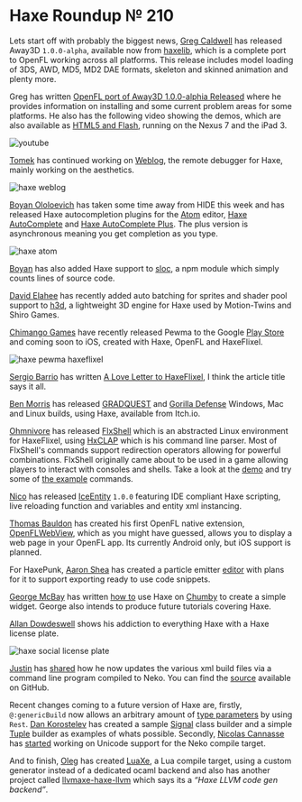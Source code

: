 [_template]: ../templates/roundup.html
[“”]: a ""
# Haxe Roundup № 210

Lets start off with probably the biggest news, [Greg Caldwell][tw1] has released
Away3D `1.0.0-alpha`, available now from [haxelib][l1], which is a complete port to
OpenFL working across all platforms. This release includes model loading of 3DS, AWD,
MD5, MD2 DAE formats, skeleton and skinned animation and plenty more. 

Greg has written [OpenFL port of Away3D 1.0.0-alphia Released][l2] where he provides
information on installing and some current problem areas for some platforms. He also has
the following video showing the demos, which are also available as [HTML5 and Flash][l3],
running on the Nexus 7 and the iPad 3.

![youtube](VCo5QgjtxP4)

[Tomek][tw2] has continued working on [Weblog][l4], the remote debugger for Haxe, mainly
working on the aesthetics.

![haxe weblog](/img/210/weblog.png "Weblog the remote debugger for Haxe")

[Boyan Ololoevich][tw3] has taken some time away from HIDE this week and has released
Haxe autocompletion plugins for the [Atom] editor, [Haxe AutoComplete][l5] and [Haxe
AutoComplete Plus][l6]. The plus version is asynchronous meaning you get completion
as you type.

![haxe atom](/img/210/haxe-atom.png "Haxe completion in Atom Editor")

[Boyan][tw3] has also added Haxe support to [sloc], a npm module which simply counts
lines of source code.

[David Elahee][tw4] has recently added auto batching for sprites and shader
pool support to [h3d][l7], a lightweight 3D engine for Haxe used by Motion-Twins and
Shiro Games.

[Chimango Games][tw5] have recently released Pewma to the Google [Play Store][l8]
and coming soon to iOS, created with Haxe, OpenFL and HaxeFlixel.

![haxe pewma haxeflixel](/img/210/pewma.jpg "Pewma created with HaxeFlixel")

[Sergio Barrio][tw6] has written [A Love Letter to HaxeFlixel][l9], I think the
article title says it all.

[Ben Morris][tw7] has released [GRADQUEST] and [Gorilla Defense] Windows, Mac and Linux
builds, using Haxe, available from Itch.io.

[Ohmnivore][tw9] has released [FlxShell] which is an abstracted Linux environment for
HaxeFlixel, using [HxCLAP] which is his command line parser. Most of FlxShell's 
commands support redirection operators allowing for powerful combinations. FlxShell
originally came about to be used in a game allowing players to interact with
consoles and shells. Take a look at the [demo][l10] and try some of [the example][l11]
commands.

[Nico][tw8] has released [IceEntity] `1.0.0` featuring IDE compliant Haxe scripting,
live reloading function and variables and entity xml instancing.

[Thomas Bauldon][tw10] has created his first OpenFL native extension, [OpenFLWebView],
which as you might have guessed, allows you to display a web page in your OpenFL
app. Its currently Android only, but iOS support is planned.

For HaxePunk, [Aaron Shea][tw13] has created a particle emitter [editor] with
plans for it to support exporting ready to use code snippets.

[George McBay][tw11] has written [how to][l12] use Haxe on [Chumby][tw12] to create
a simple widget. George also intends to produce future tutorials covering Haxe.

[Allan Dowdeswell][tw14] shows his addiction to everything Haxe with a Haxe license plate.

![haxe social license plate](/img/210/haxe-license-plate.jpg "Allan Dowdeswell Haxe License Plate")

[Justin][g+1] has [shared] how he now updates the various xml build files via a 
command line program compiled to Neko. You can find the [source][l13] available on
GitHub.

Recent changes coming to a future version of Haxe are, firstly, `@:genericBuild` now allows
an arbitrary amount of [type parameters] by using `Rest`. [Dan Korostelev][tw15] has
created a sample [Signal] class builder and a simple [Tuple] builder as examples of
whats possible. Secondly, [Nicolas Cannasse][tw16] has [started] working on Unicode
support for the Neko compile target.

And to finish, [Oleg][gh1] has created [LuaXe], a Lua compile target, using a custom
generator instead of a dedicated ocaml backend and also has another project called
[llvmaxe-haxe-llvm] which says its a _“Haxe LLVM code gen backend”_.

[tw1]: https://twitter.com/Greg209 "@Greg209"
[tw2]: https://twitter.com/lleqsnoom "@lleqsnoom"
[tw3]: https://twitter.com/As3Boyan "@As3Boyan"
[tw4]: https://twitter.com/blackmagic_mt "@blackmagic_mt"
[tw5]: https://twitter.com/ChimangoGames "@ChimangoGames"
[tw6]: https://twitter.com/StrandedSoft "@StrandedSoft"
[tw7]: https://twitter.com/monsterfacegame "@monsterfacegame"
[tw8]: https://twitter.com/nico_m__ "@nico_m__"
[tw9]: https://twitter.com/Ohmnivorus "@Ohmnivorus"
[tw10]: https://twitter.com/thomas_baudon "@thomas_baudon"
[tw11]: https://twitter.com/georgemcbay "@georgemcbay"
[tw12]: https://twitter.com/chumby "@chumby"
[tw13]: https://twitter.com/Aaron_M_Shea "@Aaron_M_Shea"
[tw14]: https://twitter.com/confidant_ca "@confidant_ca"
[tw15]: https://twitter.com/nadako "@nadako"
[tw16]: https://twitter.com/ncannasse "@ncannasse"
	
[g+1]: https://plus.google.com/u/0/100887585476076589216 "Justin on Google+"
	
[gh1]: https://github.com/PeyTy?tab=repositories "@PeyTy"
	
[llvmaxe-haxe-llvm]: https://github.com/PeyTy/llvmaxe-haxe-llvm "llvmaxe-haxe-llvm on GitHub"
[luaxe]: https://github.com/PeyTy/LuaXe "LuaXe on GitHub"
[started]: https://github.com/HaxeFoundation/neko/commit/402331958bb37ee4b44c186ec79ffbc628c1fd5a "Neko Unicode Support"
[tuple]: https://gist.github.com/nadako/2ad4246f257e627a5833 "@:genericBuild Tuple Class Builder"
[signal]: https://gist.github.com/nadako/b086569b9fffb759a1b5 "@:genericBuild Signal Class Builder"
[type parameters]: https://github.com/HaxeFoundation/haxe/issues/3089 "Allow arbitrary type parameters on @:genericBuild types"
[shared]: https://plus.google.com/u/0/100887585476076589216/posts "Terminal search and replace"
[editor]: https://github.com/aaron524/Haxepunk-ParticleEditor "HaxePunk Particle Editor on GitHub"
[OpenFLWebView]: https://github.com/TBaudon/OpenFLWebView "OpenFLWebView on GitHub"
[hxclap]: https://github.com/Ohmnivore/HxCLAP "HxCLAP on GitHub"
[FlxShell]: https://github.com/Ohmnivore/FlxShell "FlxShell on GitHub"
[IceEntity]: https://github.com/NicoM1/IceEntity "IceEntity on GitHub"
[atom]: https://atom.io/ "Atom Editor by GitHub"
[sloc]: https://github.com/flosse/sloc "Sloc on GitHub"
[gradquest]: http://bendmorris.itch.io/gradquest "GRADQUEST on Itch.io"
[gorilla defense]: http://bendmorris.itch.io/gorilla-defense "@Gorilla Defense on Itch.io"
	
[l1]: http://lib.haxe.org/p/away3d "Away3D on HaxeLib"
[l2]: http://www.geepers.co.uk/?p=745 "OpenFL port of Away3D 1.0.0-alpha Released"
[l3]: https://away3d.github.io/away3d-examples-openfl/ "Away3D OpenFL HTML and Flash Demo's"
[l4]: https://github.com/zasmarkany/weblog "Weblog, Haxe Remote Debugging, on GitHub"
[l5]: https://github.com/HaxeIDE/atom-autocomplete-haxe "Haxe AutoComplete for Atom on GitHub"
[l6]: https://github.com/HaxeIDE/atom-autocomplete-plus-async "Haxe AutoComplete Plus for Atom on GitHub"
[l7]: https://github.com/ncannasse/h3d "h3d on GitHub"
[l8]: https://play.google.com/store/apps/details?id=com.chimango.pewma "Pewma on the Google Play Store"
[l9]: http://www.strandedsoft.com/a-love-letter-to-haxeflixel/ "A Love Letter to HaxeFlixel"
[l10]: https://rawgit.com/Ohmnivore/FlxShell/master/export/flash/bin/FlxShell.swf "HaxeFlixel Linux Shell"
[l11]: https://github.com/Ohmnivore/FlxShell#shell-examples "FlxShell Examples Commands"
[l12]: http://gmcbay.com/Haxe-on-chumby-Part-1 "Haxe on Chumby Part 1"
[l13]: https://github.com/Justinfront/SearchReplaceText "Search Replace Text on GitHub"
